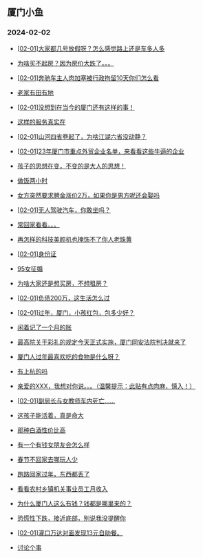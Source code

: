 ## 厦门小鱼 
### 2024-02-02

+ [[02-01]大家都几号放假呀？怎么感觉路上还是车多人多](http://bbs.xmfish.com/read-htm-tid-18143036.html)

+ [为啥买不起房？因为房价大跌了。。。](http://bbs.xmfish.com/read-htm-tid-18143068.html)

+ [[02-01]奔驰车主人肉加塞被行政拘留10天你们怎么看](http://bbs.xmfish.com/read-htm-tid-18143049.html)

+ [老家有田有地](http://bbs.xmfish.com/read-htm-tid-18143066.html)

+ [[02-01]没想到在当今的厦门还有这样的事！](http://bbs.xmfish.com/read-htm-tid-18143121.html)

+ [这样的服务真实在](http://bbs.xmfish.com/read-htm-tid-18143075.html)

+ [[02-01]山河四省卷起了，为啥江湖六省没动静？](http://bbs.xmfish.com/read-htm-tid-18143107.html)

+ [[02-01]23年厦门市重点外贸企业名单，来看看这些牛逼的企业](http://bbs.xmfish.com/read-htm-tid-18143155.html)

+ [孩子的思想在变，不变的是大人的思想！](http://bbs.xmfish.com/read-htm-tid-18142978.html)

+ [做饭两小时](http://bbs.xmfish.com/read-htm-tid-18143128.html)

+ [女方突然要求聘金涨价2万，如果你是男方呢还会娶吗](http://bbs.xmfish.com/read-htm-tid-18143080.html)

+ [[02-01]无人驾驶汽车，你敢坐吗？](http://bbs.xmfish.com/read-htm-tid-18143070.html)

+ [常回家看看。。。](http://bbs.xmfish.com/read-htm-tid-18143169.html)

+ [再怎样的科技美颜机也掩饰不了你人老珠黄](http://bbs.xmfish.com/read-htm-tid-18143198.html)

+ [[02-01]身份证](http://bbs.xmfish.com/read-htm-tid-18143059.html)

+ [95女征婚](http://bbs.xmfish.com/read-htm-tid-18143099.html)

+ [为啥大家还是想买房，不想租房？](http://bbs.xmfish.com/read-htm-tid-18143269.html)

+ [[02-01]负债200万，这生活怎么过](http://bbs.xmfish.com/read-htm-tid-18143292.html)

+ [[02-01]过年，厦门，小孩红包，包多少好？](http://bbs.xmfish.com/read-htm-tid-18143165.html)

+ [闲着记了一个月的账](http://bbs.xmfish.com/read-htm-tid-18143247.html)

+ [最高院关于彩礼的规定今天正式实施，厦门同安法院判决就来了](http://bbs.xmfish.com/read-htm-tid-18143313.html)

+ [厦门人过年最喜欢吃的食物是什么呀？](http://bbs.xmfish.com/read-htm-tid-18143239.html)

+ [有上杭的吗](http://bbs.xmfish.com/read-htm-tid-18143211.html)

+ [亲爱的XXX，我想对你说。。。（温馨提示：此贴有点肉麻，慎入！）](http://bbs.xmfish.com/read-htm-tid-18143381.html)

+ [[02-01]副局长与女教师车内死亡……](http://bbs.xmfish.com/read-htm-tid-18143227.html)

+ [这孩子能活着，真是命大](http://bbs.xmfish.com/read-htm-tid-18143380.html)

+ [那种白酒性价比高](http://bbs.xmfish.com/read-htm-tid-18143393.html)

+ [有一个有钱女朋友会怎么样](http://bbs.xmfish.com/read-htm-tid-18143352.html)

+ [春节不回家去哪玩人少](http://bbs.xmfish.com/read-htm-tid-18143289.html)

+ [跑路回家过年，东西都丢了](http://bbs.xmfish.com/read-htm-tid-18143500.html)

+ [看看农村乡镇机关事业员工月收入](http://bbs.xmfish.com/read-htm-tid-18143472.html)

+ [为什么厦门人这么有钱？钱都是哪里来的？](http://bbs.xmfish.com/read-htm-tid-18143377.html)

+ [恐慌性下跌，接近底部，别说我没提醒你](http://bbs.xmfish.com/read-htm-tid-18143509.html)

+ [[02-01]灌口万达对面发现13元自助餐。](http://bbs.xmfish.com/read-htm-tid-18143330.html)

+ [讨论个事](http://bbs.xmfish.com/read-htm-tid-18143502.html)


